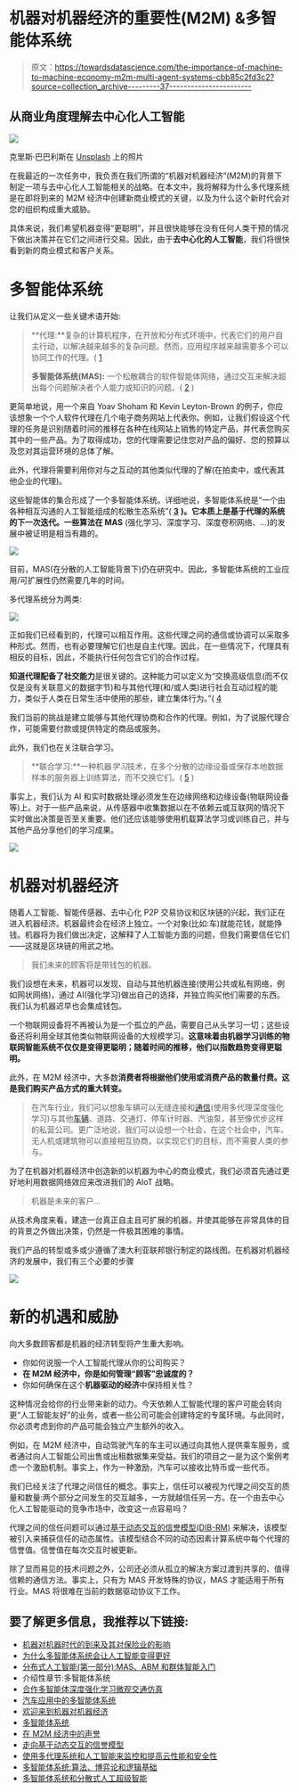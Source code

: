 # 机器对机器经济的重要性(M2M) &多智能体系统

> 原文：<https://towardsdatascience.com/the-importance-of-machine-to-machine-economy-m2m-multi-agent-systems-cbb85c2fd3c2?source=collection_archive---------37----------------------->

## 从商业角度理解去中心化人工智能

![](img/84030e88a1335fb1e0a847dd6c4d0c3a.png)

克里斯·巴巴利斯在 [Unsplash](https://unsplash.com/s/photos/car-traffic?utm_source=unsplash&utm_medium=referral&utm_content=creditCopyText) 上的照片

在我最近的一次任务中，我负责在我们所谓的“机器对机器经济”(M2M)的背景下制定一项与去中心化人工智能相关的战略。在本文中，我将解释为什么多代理系统是在即将到来的 M2M 经济中创建新商业模式的关键，以及为什么这个新时代会对您的组织构成重大威胁。

具体来说，我们希望机器变得“更聪明”，并且很快能够在没有任何人类干预的情况下做出决策并在它们之间进行交易。因此，由于**去中心化的人工智能**，我们将很快看到新的商业模式和客户关系。

# 多智能体系统

让我们从定义一些关键术语开始:

> **代理:**复杂的计算机程序，在开放和分布式环境中，代表它们的用户自主行动，以解决越来越多的复杂问题。然而，应用程序越来越需要多个可以协同工作的代理。( [1](https://www.cs.cmu.edu/~softagents/multi.html)
> 
> **多智能体系统(MAS):** 一个松散耦合的软件智能体网络，通过交互来解决超出每个问题解决者个人能力或知识的问题。( [2](https://www.intechopen.com/books/multi-agent-systems/introductory-chapter-multi-agent-systems#B4) )

更简单地说，用一个来自 Yoav Shoham 和 Kevin Leyton-Brown 的例子，你应该想象一个个人软件代理在几个电子商务网站上代表你。例如，让我们假设这个代理的任务是识别随着时间的推移在各种在线网站上销售的特定产品，并代表您购买其中的一些产品。为了取得成功，您的代理需要记住您对产品的偏好、您的预算以及您对其运营环境的总体了解。

此外，代理将需要利用你对与之互动的其他类似代理的了解(在拍卖中，或代表其他企业的代理)。

这些智能体的集合形成了一个多智能体系统。详细地说，多智能体系统是“一个由各种相互沟通的人工智能组成的松散生态系统”( [**3**](https://www.appypie.com/multi-agent-systems) **)。它本质上是基于代理的系统的下一次迭代。一些算法在 MAS** (强化学习、深度学习、深度卷积网络、…)的发展中被证明是相当有趣的。

![](img/2434041de573972af920da2db1073d31.png)

目前，MAS(在分散的人工智能背景下)仍在研究中。因此，多智能体系统的工业应用/可扩展性仍然需要几年的时间。

多代理系统分为两类:

![](img/7006623368f6e2cff9f09c89248165a1.png)

正如我们已经看到的，代理可以相互作用。这些代理之间的通信或协调可以采取多种形式。然而，也有必要理解它们也是自主代理。因此，在一些情况下，代理具有相反的目标，因此，不能执行任何包含它们的合作过程。

**知道代理配备了社交能力**是很关键的。这种能力可以定义为“交换高级信息(而不仅仅是没有关联意义的数据字节)和与其他代理(和/或人类)进行社会互动过程的能力，类似于人类在日常生活中使用的那些，建立集体行为。”( [4](https://www.intechopen.com/books/multi-agent-systems/introductory-chapter-multi-agent-systems)

我们当前的挑战是建立能够与其他代理协商和合作的代理。例如，为了说服代理合作，可能需要付款或提供特定的商品或服务。

此外，我们也在关注联合学习。

> **联合学习:**一种机器*学习*技术，在多个分散的边缘设备或保存本地数据样本的服务器上训练算法，而不交换它们。( [5](https://en.wikipedia.org/wiki/Federated_learning) )

事实上，我们认为 AI 和实时数据处理必须发生在边缘网络和边缘设备(物联网设备等)上。对于一些产品来说，从传感器中收集数据以在不依赖云或互联网的情况下实时做出决策是否至关重要。他们还应该能够使用机载算法学习或训练自己，并与其他产品分享他们的学习成果。

![](img/f38829508db392422531a516f8b72efa.png)

# 机器对机器经济

随着人工智能、智能传感器、去中心化 P2P 交易协议和区块链的兴起，我们正在进入机器经济。机器最终会在经济上独立。一个对象(比如:车)就能花钱，就能挣钱。机器将为我们做出决定，这解释了人工智能方面的问题，但我们需要信任它们——这就是区块链的用武之地。

> 我们未来的顾客将是带钱包的机器。

我们设想在未来，机器可以发现、自动与其他机器连接(使用公共或私有网络，例如网状网络)，通过 AI(强化学习)做出自己的选择，并独立购买他们需要的东西。我们认为机器迟早也会集成钱包。

一个物联网设备将不再被认为是一个孤立的产品，需要自己从头学习一切；这些设备还将利用全球其他类似物联网设备的大规模学习。**这意味着由机器学习训练的物联网智能系统不仅仅是变得更聪明；随着时间的推移，他们以指数趋势变得更聪明。**

此外，在 M2M 经济中，大多数**消费者将根据他们使用或消费产品的数量付费。这是我们购买产品方式的重大转变。**

> 在汽车行业，我们可以想象车辆可以无缝连接和[通信](https://arxiv.org/pdf/1903.01365.pdf)(使用多代理深度强化学习)与其他[车辆](https://www.intechopen.com/books/multi-agent-systems/multiagent-systems-in-automotive-applications)、道路、交通灯、停车计时器、汽油泵，甚至像优步这样的私营公司。更广泛地说，我们可以设想一个社会，在这个社会中，汽车、无人机或建筑物可以直接相互协商，以实现它们的目标，而不需要人类的参与。

为了在机器对机器经济中创造新的以机器为中心的商业模式，我们必须首先通过更好地利用数据网络效应来改进我们的 AIoT 战略。

> 机器是未来的客户…

从技术角度来看，建造一台真正自主且可扩展的机器，并使其能够在非常具体的目的背景之外做出决策，仍然是一件极其困难的事情。

我们产品的转型或多或少遵循了澳大利亚联邦银行制定的路线图。在机器对机器经济的发展中，我们有三个必要的步骤

![](img/7677560ca9cdc35d260a8f21d375bcc0.png)

# 新的机遇和威胁

向大多数顾客都是机器的经济转型将产生重大影响。

*   你如何说服一个人工智能代理从你的公司购买？
*   **在 M2M 经济中，你是如何管理“顾客”忠诚度的？**
*   你如何确保在这个**机器驱动的经济**中保持相关性？

这种情况会给你的行业带来新的动力。今天依赖人工智能代理的客户可能会转向更“人工智能友好”的业务，或者一些公司可能会创建特定的专属环境。与此同时，你必须考虑到你的产品可能会独立产生额外的收入。

例如，在 M2M 经济中，自动驾驶汽车的车主可以通过向其他人提供乘车服务，或者通过向人工智能公司出售或出租数据集来受益。我们的项目之一是为这个案例考虑一个激励机制。事实上，作为一种激励，汽车可以接收比特币或一些代币。

我们已经关注了代理之间信任的概念。事实上，信任可以被视为代理之间交互的质量和数量:两个部分之间发生的交互越多，一方就越信任另一方。在一个由去中心化人工智能驱动的竞争市场中，改变这一点容易吗？

代理之间的信任问题可以通过[基于动态交互的信誉模型(DIB-RM)](https://arxiv.org/pdf/1801.03904.pdf) 来解决，该模型被引入来捕获信任的动态属性。该模型结合不同的动态因素计算系统中每个代理的信誉值。信誉值在每次交互时被更新。

除了显而易见的技术问题之外，公司还必须从孤立的解决方案过渡到共享的、值得信赖的通信方法。事实上，只有为 MAS 开发特殊的协议，MAS 才能适用于所有行业。MAS 将很难在当前的数据驱动协议下工作。

## 要了解更多信息，我推荐以下链接:

*   [机器对机器时代的到来及其对保险业的影响](https://www.quantumrun.com/article/dawn-machine-machine-age-and-its-implications-insurancee)
*   [为什么多智能体系统会让人工智能变得更好](https://www.appypie.com/multi-agent-systems)
*   [分布式人工智能(第一部分):MAS、ABM 和群体智能入门](https://www.forbes.com/sites/cognitiveworld/2019/03/21/distributed-artificial-intelligence-part-i-a-primer-on-mas-abm-and-swarm-intelligence/#814672918a3e)
*   介绍性章节:多智能体系统
*   [合作多智能体深度强化学习微观交通仿真](https://arxiv.org/pdf/1903.01365.pdf)
*   [汽车应用中的多智能体系统](https://www.intechopen.com/books/multi-agent-systems/multiagent-systems-in-automotive-applications)
*   [欢迎来到机器对机器经济](https://www.commbank.com.au/content/dam/caas/newsroom/docs/Commbank-Whitepaper-Machine-to-Machine-economy.pdf)
*   [多智能体系统](https://www.cs.cmu.edu/~softagents/multi.html)
*   [在 M2M 经济中的声誉](https://deepai.org/publication/reputation-in-m2m-economy#bib.bibx2)
*   [走向基于动态交互的信誉模型](https://arxiv.org/pdf/1801.03904.pdf)
*   [使用多代理系统和人工智能来监控和提高云性能和安全性](https://www.sciencedirect.com/science/article/abs/pii/S0167739X17310531)
*   [多智能体系统:算法、博弈论和逻辑基础](https://books.google.fr/books/about/Multiagent_Systems.html?id=bMR_qScakukC&redir_esc=y)
*   [多智能体系统和分散式人工超级智能](https://arxiv.org/ftp/arxiv/papers/1702/1702.08529.pdf)